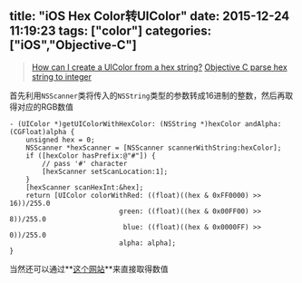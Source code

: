 title: "iOS Hex Color转UIColor"
date: 2015-12-24 11:19:23
tags: ["color"]
categories: ["iOS","Objective-C"]
---

> [How can I create a UIColor from a hex string?](http://stackoverflow.com/questions/1560081/how-can-i-create-a-uicolor-from-a-hex-string?page=1&tab=votes#tab-top)
> [Objective C parse hex string to integer](http://stackoverflow.com/questions/3648411/objective-c-parse-hex-string-to-integer)

首先利用`NSScanner`类将传入的`NSString`类型的参数转成16进制的整数，然后再取得对应的RGB数值

```objc
- (UIColor *)getUIColorWithHexColor: (NSString *)hexColor andAlpha: (CGFloat)alpha {
    unsigned hex = 0;
    NSScanner *hexScanner = [NSScanner scannerWithString:hexColor];
    if ([hexColor hasPrefix:@"#"]) {
        // pass '#' character
        [hexScanner setScanLocation:1];
    }
    [hexScanner scanHexInt:&hex];
    return [UIColor colorWithRed: ((float)((hex & 0xFF0000) >> 16))/255.0
                           green: ((float)((hex & 0x00FF00) >>  8))/255.0
                            blue: ((float)((hex & 0x0000FF) >>  0))/255.0
                           alpha: alpha];
}
```
当然还可以通过**[这个网站](http://uicolor.xyz/#/hex-to-ui)**来直接取得数值
